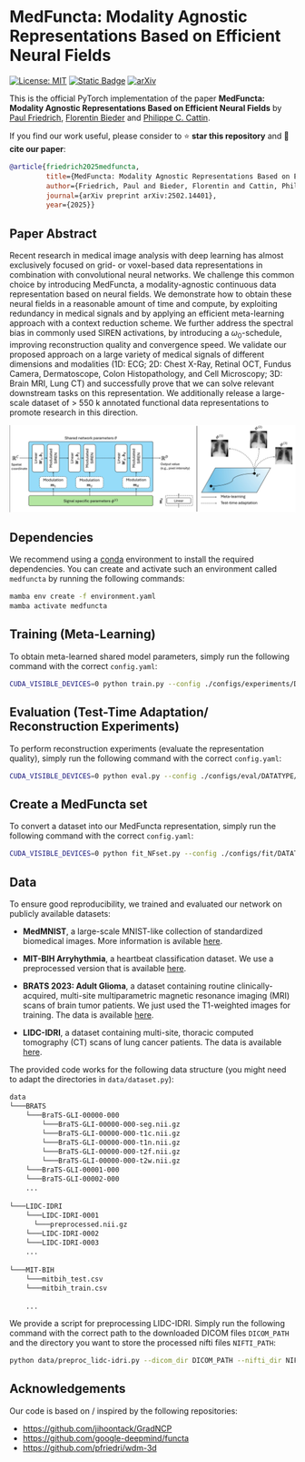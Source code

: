 # MedFuncta: Modality Agnostic Representations Based on Efficient Neural Fields
[![License: MIT](https://img.shields.io/badge/License-MIT-yellow.svg)](https://opensource.org/licenses/MIT)
[![Static Badge](https://img.shields.io/badge/Project-page-blue)](https://pfriedri.github.io/medfuncta-io/)
[![arXiv](https://img.shields.io/badge/arXiv-2502.14401-b31b1b.svg)](https://arxiv.org/abs/2502.14401)

This is the official PyTorch implementation of the paper **MedFuncta: Modality Agnostic Representations Based on Efficient Neural Fields** by [Paul Friedrich](https://pfriedri.github.io/), [Florentin Bieder](https://dbe.unibas.ch/en/persons/florentin-bieder/) and [Philippe C. Cattin](https://dbe.unibas.ch/en/persons/philippe-claude-cattin/).

If you find our work useful, please consider to :star: **star this repository** and :memo: **cite our paper**:
```bibtex
@article{friedrich2025medfuncta,
         title={MedFuncta: Modality Agnostic Representations Based on Efficient Neural Fields},
         author={Friedrich, Paul and Bieder, Florentin and Cattin, Philippe C},
         journal={arXiv preprint arXiv:2502.14401},
         year={2025}}
```
## Paper Abstract
Recent research in medical image analysis with deep learning has almost exclusively focused on grid- or voxel-based data representations in combination with convolutional neural networks. 
We challenge this common choice by introducing MedFuncta, a modality-agnostic continuous data representation based on neural fields. 
We demonstrate how to obtain these neural fields in a reasonable amount of time and compute, by exploiting redundancy in medical signals and by applying an efficient meta-learning approach with a context reduction scheme. 
We further address the spectral bias in commonly used SIREN activations, by introducing a $\omega_0$-schedule, improving reconstruction quality and convergence speed. 
We validate our proposed approach on a large variety of medical signals of different dimensions and modalities (1D: ECG; 2D: Chest X-Ray, Retinal OCT, Fundus Camera, Dermatoscope, Colon Histopathology, and Cell Microscopy; 3D: Brain MRI, Lung CT) and successfully prove that we can solve relevant downstream tasks on this representation. 
We additionally release a large-scale dataset of > 550 k annotated functional data representations to promote research in this direction.

<p>
    <img width="750" src="assets/overview.png"/>
</p>

## Dependencies
We recommend using a [conda](https://github.com/conda-forge/miniforge#mambaforge) environment to install the required dependencies.
You can create and activate such an environment called `medfuncta` by running the following commands:
```sh
mamba env create -f environment.yaml
mamba activate medfuncta
```
## Training (Meta-Learning)
To obtain meta-learned shared model parameters, simply run the following command with the correct `config.yaml`:
```sh
CUDA_VISIBLE_DEVICES=0 python train.py --config ./configs/experiments/DATATYPE/DATASET_RESOLUTION.yaml
```

## Evaluation (Test-Time Adaptation/ Reconstruction Experiments)
To perform reconstruction experiments (evaluate the representation quality), simply run the following command with the correct `config.yaml`:
```sh
CUDA_VISIBLE_DEVICES=0 python eval.py --config ./configs/eval/DATATYPE/DATASET_RESOLUTION.yaml
```
## Create a MedFuncta set
To convert a dataset into our MedFuncta representation, simply run the following command with the correct `config.yaml`:
```sh
CUDA_VISIBLE_DEVICES=0 python fit_NFset.py --config ./configs/fit/DATATYPE/DATASET_RESOLUTION.yaml
```


## Data
To ensure good reproducibility, we trained and evaluated our network on publicly available datasets:
* **MedMNIST**, a large-scale MNIST-like collection of standardized biomedical images. More information is avilable [here](https://medmnist.com/).

* **MIT-BIH Arryhythmia**, a heartbeat classification dataset. We use a preprocessed version that is available [here](https://www.kaggle.com/datasets/shayanfazeli/heartbeat).

* **BRATS 2023: Adult Glioma**, a dataset containing routine clinically-acquired, multi-site multiparametric magnetic resonance imaging (MRI) scans of brain tumor patients. We just used the T1-weighted images for training. The data is available [here](https://www.synapse.org/#!Synapse:syn51514105).

* **LIDC-IDRI**, a dataset containing multi-site, thoracic computed tomography (CT) scans of lung cancer patients. The data is available [here](https://wiki.cancerimagingarchive.net/pages/viewpage.action?pageId=1966254).

The provided code works for the following data structure (you might need to adapt the directories in `data/dataset.py`):
```
data
└───BRATS
    └───BraTS-GLI-00000-000
        └───BraTS-GLI-00000-000-seg.nii.gz
        └───BraTS-GLI-00000-000-t1c.nii.gz
        └───BraTS-GLI-00000-000-t1n.nii.gz
        └───BraTS-GLI-00000-000-t2f.nii.gz
        └───BraTS-GLI-00000-000-t2w.nii.gz  
    └───BraTS-GLI-00001-000
    └───BraTS-GLI-00002-000
    ...

└───LIDC-IDRI
    └───LIDC-IDRI-0001
      └───preprocessed.nii.gz
    └───LIDC-IDRI-0002
    └───LIDC-IDRI-0003
    ...
    
└───MIT-BIH
    └───mitbih_test.csv
    └───mitbih_train.csv
    
    ...
```
We provide a script for preprocessing LIDC-IDRI. Simply run the following command with the correct path to the downloaded DICOM files `DICOM_PATH` and the directory you want to store the processed nifti files `NIFTI_PATH`:
```sh
python data/preproc_lidc-idri.py --dicom_dir DICOM_PATH --nifti_dir NIFTI_PATH
```

## Acknowledgements
Our code is based on / inspired by the following repositories:
* https://github.com/jihoontack/GradNCP 
* https://github.com/google-deepmind/functa
* https://github.com/pfriedri/wdm-3d